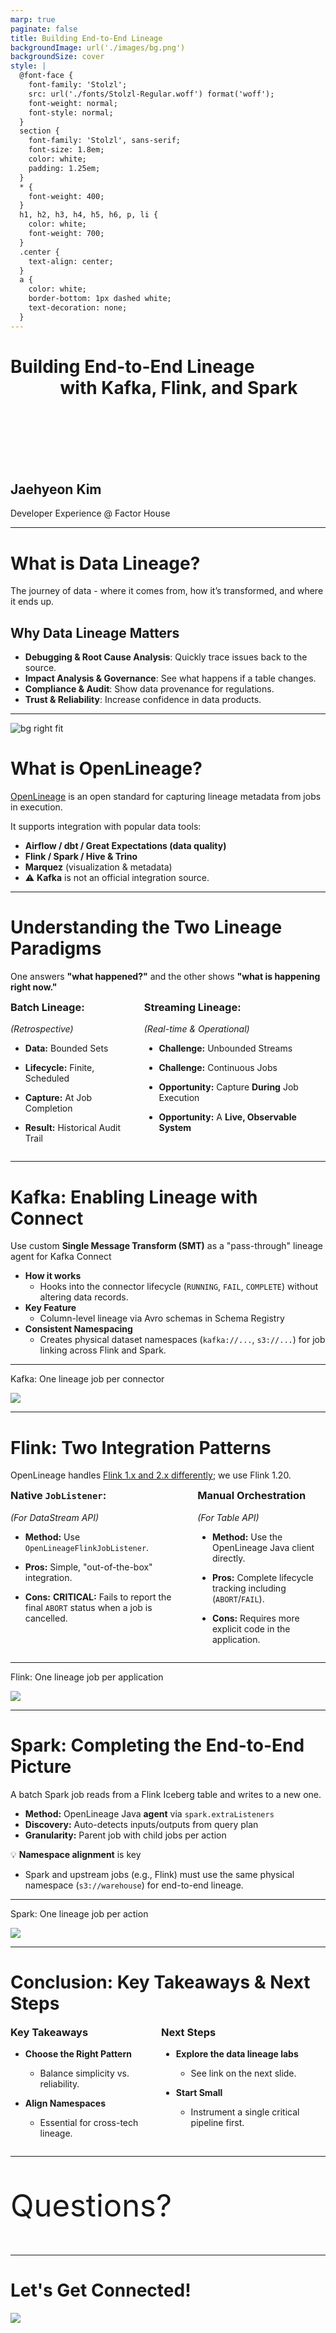 ```yaml
---
marp: true
paginate: false
title: Building End-to-End Lineage
backgroundImage: url('./images/bg.png')
backgroundSize: cover
style: |
  @font-face {
    font-family: 'Stolzl';
    src: url('./fonts/Stolzl-Regular.woff') format('woff');
    font-weight: normal;
    font-style: normal;
  }
  section {
    font-family: 'Stolzl', sans-serif;
    font-size: 1.8em;
    color: white;
    padding: 1.25em;
  }
  * {
    font-weight: 400;
  }
  h1, h2, h3, h4, h5, h6, p, li {
    color: white;
    font-weight: 700;
  }
  .center {
    text-align: center;
  }
  a {
    color: white;
    border-bottom: 1px dashed white;
    text-decoration: none;
  }
---
```


# Building End-to-End Lineage <br>&nbsp;&nbsp;&nbsp;&nbsp;&nbsp;&nbsp;&nbsp;&nbsp;&nbsp;&nbsp;&nbsp;&nbsp;with Kafka, Flink, and Spark

<br><br><br><br><br>

## Jaehyeon Kim

Developer Experience @ Factor House

---

# What is Data Lineage?

The journey of data - where it comes from, how it’s transformed, and where it ends up.

## Why Data Lineage Matters

- **Debugging & Root Cause Analysis**: Quickly trace issues back to the source.
- **Impact Analysis & Governance**: See what happens if a table changes.
- **Compliance & Audit**: Show data provenance for regulations.
- **Trust & Reliability**: Increase confidence in data products.

---

![bg right fit](./images/openlineage-model.png)

# What is OpenLineage?

[OpenLineage](https://openlineage.io/docs) is an open standard for capturing lineage metadata from jobs in execution.

It supports integration with popular data tools:

- **Airflow / dbt / Great Expectations (data quality)**
- **Flink / Spark / Hive & Trino**
- **Marquez** (visualization & metadata)
- ⚠️ **Kafka** is not an official integration source.

---

# Understanding the Two Lineage Paradigms

One answers **"what happened?"** and the other shows **"what is happening right now."**

<style>
.columns {
  display: grid;
  grid-template-columns: 1fr 1.5fr;
  gap: 2rem;
  text-align: left;
}
.columns h3 {
  margin-top: 0;
}
</style>

<div class="columns">
  <div>

### Batch Lineage:

_(Retrospective)_

- **Data:** Bounded Sets
- **Lifecycle:** Finite, Scheduled
- **Capture:** At Job Completion
- **Result:** Historical Audit Trail

  </div>
  <div>

### Streaming Lineage:

_(Real-time & Operational)_

- **Challenge:** Unbounded Streams
- **Challenge:** Continuous Jobs
- **Opportunity:** Capture **During** Job Execution
- **Opportunity:** A **Live, Observable System**

  </div>
</div>

---

# Kafka: Enabling Lineage with Connect

Use custom **Single Message Transform (SMT)** as a "pass-through" lineage agent for Kafka Connect

- **How it works**
  - Hooks into the connector lifecycle (`RUNNING`, `FAIL`, `COMPLETE`) without altering data records.
- **Key Feature**
  - Column-level lineage via Avro schemas in Schema Registry
- **Consistent Namespacing**
  - Creates physical dataset namespaces (`kafka://...`, `s3://...`) for job linking across Flink and Spark.

---

Kafka: One lineage job per connector
<br>

<div class="center">

![](./images/data-lineage.gif)

</div>

---

# Flink: Two Integration Patterns

OpenLineage handles [Flink 1.x and 2.x differently](https://openlineage.io/docs/integrations/flink/about); we use Flink 1.20.

<div class="columns">
  <div>

### Native `JobListener`:

_(For DataStream API)_

- **Method:** Use `OpenLineageFlinkJobListener`.
- **Pros:** Simple, "out-of-the-box" integration.
- **Cons:** **CRITICAL:** Fails to report the final `ABORT` status when a job is cancelled.

  </div>
  <div>

### Manual Orchestration

_(For Table API)_

- **Method:** Use the OpenLineage Java client directly.
- **Pros:** Complete lifecycle tracking including (`ABORT`/`FAIL`).
- **Cons:** Requires more explicit code in the application.

  </div>
</div>

---

Flink: One lineage job per application
<br>

<div class="center">

![](./images/data-lineage.gif)

</div>

---

# Spark: Completing the End-to-End Picture

A batch Spark job reads from a Flink Iceberg table and writes to a new one.

- **Method:** OpenLineage Java **agent** via `spark.extraListeners`
- **Discovery:** Auto-detects inputs/outputs from query plan
- **Granularity:** Parent job with child jobs per action

💡 **Namespace alignment** is key

- Spark and upstream jobs (e.g., Flink) must use the same physical namespace (`s3://warehouse`) for end-to-end lineage.

---

Spark: One lineage job per action
<br>

<div class="center">

![](./images/data-lineage.gif)

</div>

---

# Conclusion: Key Takeaways & Next Steps

<div class="columns">
  <div>

### Key Takeaways

- **Choose the Right Pattern**
  - Balance simplicity vs. reliability.
- **Align Namespaces**
  - Essential for cross-tech lineage.

  </div>
  <div>

### Next Steps

- **Explore the data lineage labs**
  - See link on the next slide.
- **Start Small**
  - Instrument a single critical pipeline first.

  </div>
</div>

---

<div class="center" style="font-size: 3.5em">

Questions?

</div>

---

# Let's Get Connected!

<div class="center">

![](./images/qr-codes.png)

</div>
